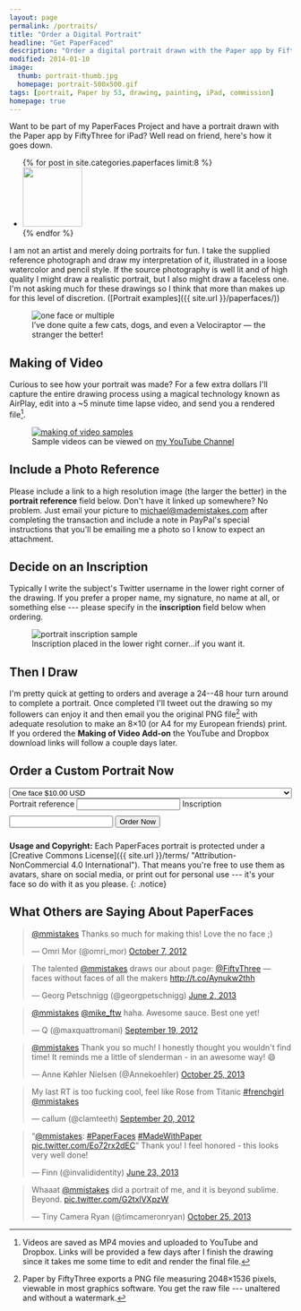 ```yaml
---
layout: page
permalink: /portraits/
title: "Order a Digital Portrait"
headline: "Get PaperFaced"
description: "Order a digital portrait drawn with the Paper app by FiftyThree for iPad."
modified: 2014-01-10
image:
  thumb: portrait-thumb.jpg
  homepage: portrait-500x500.gif
tags: [portrait, Paper by 53, drawing, painting, iPad, commission]
homepage: true
---
```


Want to be part of my PaperFaces Project and have a portrait drawn with the Paper app by FiftyThree for iPad? Well read on friend, here's how it goes down.

<ul class="oversized-recent-grid">
{% for post in site.categories.paperfaces limit:8 %}
  <li><a href="{{ site.url }}{{ post.url }}" title="{{ post.title }}">
    <img src="{{ site.url }}/images/{{ post.image.thumb }}" alt="" width="106" height="106">
  </a></li>
  {% endfor %}
</ul>

I am not an artist and merely doing portraits for fun. I take the supplied reference photograph and draw my interpretation of it, illustrated in a loose watercolor and pencil style. If the source photography is well lit and of high quality I might draw a realistic portrait, but I also might draw a faceless one. I'm not asking much for these drawings so I think that more than makes up for this level of discretion. ([Portrait examples]({{ site.url }}/paperfaces/))

<figure>
	<img src="{{ site.url }}/images/portrait-single-multiple.jpg" alt="one face or multiple">
	<figcaption>I&rsquo;ve done quite a few cats, dogs, and even a Velociraptor &mdash; the stranger the better!</figcaption>
</figure>

## Making of Video

Curious to see how your portrait was made? For a few extra dollars I'll capture the entire drawing process using a magical technology known as AirPlay, edit into a ~5 minute time lapse video, and send you a rendered file[^movie].

[^movie]: Videos are saved as MP4 movies and uploaded to YouTube and Dropbox. Links will be provided a few days after I finish the drawing since it takes me some time to edit and render the final file.

<figure>
	<a href="http://www.youtube.com/playlist?list=PLaLqP2ipMLc6UugVLyTwWTiFtmmZzj7ao" target="_blank"><img src="{{ site.url }}/images/portrait-making-of-video.jpg" alt="making of video samples"></a>
	<figcaption>Sample videos can be viewed on <a href="http://www.youtube.com/playlist?list=PLaLqP2ipMLc6UugVLyTwWTiFtmmZzj7ao" target="_blank">my YouTube Channel</a></figcaption>
</figure>

## Include a Photo Reference

Please include a link to a high resolution image (the larger the better) in the **portrait reference** field below. Don't have it linked up somewhere? No problem. Just email your picture to <michael@mademistakes.com> after completing the transaction and include a note in PayPal's special instructions that you'll be emailing me a photo so I know to expect an attachment.

## Decide on an Inscription

Typically I write the subject's Twitter username in the lower right corner of the drawing. If you prefer a proper name, my signature, no name at all, or something else --- please specify in the **inscription** field below when ordering.

<figure>
	<img src="{{ site.url }}/images/portrait-inscription.jpg" alt="portrait inscription sample">
	<figcaption>Inscription placed in the lower right corner&hellip;if you want it.</figcaption>
</figure>

## Then I Draw

I'm pretty quick at getting to orders and average a 24--48 hour turn around to complete a portrait. Once completed I'll tweet out the drawing so my followers can enjoy it and then email you the original PNG file[^png-file] with adequate resolution to make an 8&times;10 (or A4 for my European friends) print. If you ordered the **Making of Video Add-on** the YouTube and Dropbox download links will follow a couple days later.

[^png-file]: Paper by FiftyThree exports a PNG file measuring 2048&times;1536 pixels, viewable in most graphics software. You get the raw file --- unaltered and without a watermark.

## Order a Custom Portrait Now

<div class="well">
  <form action="https://www.paypal.com/cgi-bin/webscr" method="post" target="_top">
    <input type="hidden" name="cmd" value="_s-xclick">
    <input type="hidden" name="hosted_button_id" value="3VRPLX7UXXDLW">
    <select name="os0" style="width: 100%;">
      <option value="One face">One face $10.00 USD</option>
      <option value="One face + video">One face + video $15.00 USD</option>
      <option value="Multiple faces">Multiple faces $25.00 USD</option>
      <option value="Multiple faces + video">Multiple faces + video $30.00 USD</option>
    </select>
    <input type="hidden" name="on1" value="Portrait reference">
    <label style="margin:10px 0;">Portrait reference</label>
    <input type="text" name="os1" maxlength="200">
    <input type="hidden" name="on2" value="Inscription">
    <label style="margin:10px 0;">Inscription</label>
    <input type="text" name="os2" maxlength="200">
    </table>
    <input type="hidden" name="currency_code" value="USD">
    <input type="submit" value="Order Now" class="btn btn-success" name="submit" alt="PayPal - The safer, easier way to pay online!" style="margin:10px 0;" onMouseDown="_gaq.push(['_trackEvent', 'PaperFaces', 'Click Buy Now']);">
    <img alt="" border="0" src="https://www.paypalobjects.com/en_US/i/scr/pixel.gif" width="1" height="1">
  </form>
</div><!-- /.well -->

**Usage and Copyright:** Each PaperFaces portrait is protected under a [Creative Commons License]({{ site.url }}/terms/ "Attribution-NonCommercial 4.0 International"). That means you're free to use them as avatars, share on social media, or print out for personal use --- it's your face so do with it as you please.
{: .notice}

## What Others are Saying About PaperFaces

<blockquote class="twitter-tweet" data-conversation="none"><p><a href="https://twitter.com/mmistakes">@mmistakes</a> Thanks so much for making this! Love the no face ;)</p>&mdash; Omri Mor (@omri_mor) <a href="https://twitter.com/omri_mor/statuses/255021100780625922">October 7, 2012</a></blockquote>

<blockquote class="twitter-tweet"><p>The talented <a href="https://twitter.com/mmistakes">@mmistakes</a> draws our about page: <a href="https://twitter.com/FiftyThree">@FiftyThree</a> — faces without faces of all the makers <a href="http://t.co/Aynukw2thh">http://t.co/Aynukw2thh</a></p>&mdash; Georg Petschnigg (@georgpetschnigg) <a href="https://twitter.com/georgpetschnigg/statuses/341333760433848321">June 2, 2013</a></blockquote>

<blockquote class="twitter-tweet" data-conversation="none"><p><a href="https://twitter.com/mmistakes">@mmistakes</a> <a href="https://twitter.com/Mike_FTW">@mike_ftw</a> haha. Awesome sauce. Best one yet!</p>&mdash; Q (@maxquattromani) <a href="https://twitter.com/maxquattromani/statuses/248245003300794368">September 19, 2012</a></blockquote>

<blockquote class="twitter-tweet" lang="en"><p><a href="https://twitter.com/mmistakes">@mmistakes</a> Thank you so much! I honestly thought you wouldn&#39;t find time! It reminds me a little of slenderman - in an awesome way! 😄</p>&mdash; Anne Køhler Nielsen (@Annekoehler) <a href="https://twitter.com/Annekoehler/statuses/393850987171282944">October 25, 2013</a></blockquote>

<blockquote class="twitter-tweet"><p>My last RT is too fucking cool, feel like Rose from Titanic <a href="https://twitter.com/search?q=%23frenchgirl&amp;src=hash">#frenchgirl</a> <a href="https://twitter.com/mmistakes">@mmistakes</a></p>&mdash; callum (@clamteeth) <a href="https://twitter.com/clamteeth/statuses/248683914368004096">September 20, 2012</a></blockquote>

<blockquote class="twitter-tweet" data-media="none"><p>“<a href="https://twitter.com/mmistakes">@mmistakes</a>: <a href="https://twitter.com/search?q=%23PaperFaces&amp;src=hash">#PaperFaces</a> <a href="https://twitter.com/search?q=%23MadeWithPaper&amp;src=hash">#MadeWithPaper</a> <a href="http://t.co/Eo72rx2dEC">pic.twitter.com/Eo72rx2dEC</a>”&#10;&#10;Thank you! I feel honored - this looks very well done!</p>&mdash; Finn (@invalididentity) <a href="https://twitter.com/invalididentity/statuses/348884007892692994">June 23, 2013</a></blockquote>

<blockquote class="twitter-tweet" data-conversation="none" lang="en"><p>Whaaat <a href="https://twitter.com/mmistakes">@mmistakes</a> did a portrait of me, and it is beyond sublime. Beyond. <a href="http://t.co/G2txlVXpzW">pic.twitter.com/G2txlVXpzW</a></p>&mdash; Tiny Camera Ryan (@timcameronryan) <a href="https://twitter.com/timcameronryan/statuses/393597807455502336">October 25, 2013</a></blockquote>

<script async src="//platform.twitter.com/widgets.js" charset="utf-8"></script>